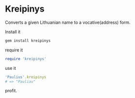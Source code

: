 # Kreipinys

Converts a given Lithuanian name to a vocative(address) form.

Install it

```ruby
gem install kreipinys
```

require it

```ruby
require 'kreipinys'
```

use it

```ruby
'Paulius'.kreipinys
# => "Pauliau"
```

profit.
